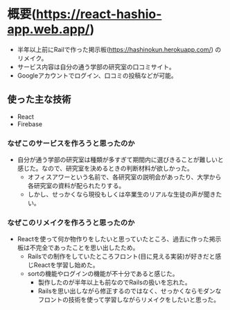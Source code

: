 # 概要(https://react-hashio-app.web.app/)
- 半年以上前にRailで作った掲示板(https://hashinokun.herokuapp.com/) のリメイク。
- サービス内容は自分の通う学部の研究室の口コミサイト。
- Googleアカウントでログイン、口コミの投稿などが可能。
## 使った主な技術
- React
- Firebase

### なぜこのサービスを作ろうと思ったのか
- 自分が通う学部の研究室は種類が多すぎて期間内に選びきることが難しいと感じた。なので、研究室を決めるときの判断材料が欲しかった。
  - オフィスアワーという名前で、各研究室の説明会があったり、大学から各研究室の資料が配られたりする。
  - しかし、せっかくなら現役もしくは卒業生のリアルな生徒の声が聞きたい。
### なぜこのリメイクを作ろうと思ったのか
- Reactを使って何か物作りをしたいと思っていたところ、過去に作った掲示板は不完全であったことを思い出したため。
  - Railsでの制作をしていたところフロント(目に見える実装)が好きだと感じReactを学習し始めた。
  - sortの機能やログインの機能が不十分であると感じた。
    - 製作したのが半年以上も前なのでRailsの扱いを忘れた。
    - Railsを思い出しながら修正するのではなく、せっかくならモダンなフロントの技術を使って学習しながらリメイクをしたいと思った。   
